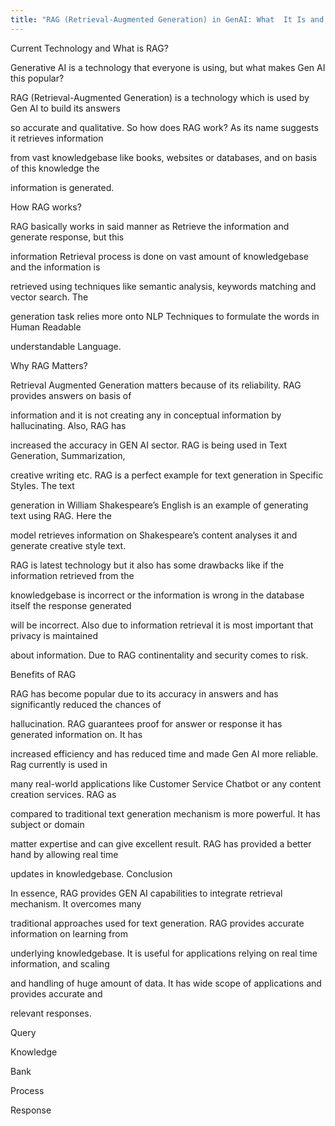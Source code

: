 ```yaml
---
title: "RAG (Retrieval-Augmented Generation) in GenAI: What  It Is and Why It Matters"
---
```

<!--StartFragment-->

Current Technology and What is RAG?

Generative AI is a technology that everyone is using, but what makes Gen AI this popular?

RAG (Retrieval-Augmented Generation) is a technology which is used by Gen AI to build its answers

so accurate and qualitative. So how does RAG work? As its name suggests it retrieves information 

from vast knowledgebase like books, websites or databases, and on basis of this knowledge the

information is generated.

How RAG works?

RAG basically works in said manner as Retrieve the information and generate response, but this

information Retrieval process is done on vast amount of knowledgebase and the information is

retrieved using techniques like semantic analysis, keywords matching and vector search. The

generation task relies more onto NLP Techniques to formulate the words in Human Readable

understandable Language.

Why RAG Matters?

Retrieval Augmented Generation matters because of its reliability. RAG provides answers on basis of

information and it is not creating any in conceptual information by hallucinating. Also, RAG has

increased the accuracy in GEN AI sector. RAG is being used in Text Generation, Summarization,

creative writing etc. RAG is a perfect example for text generation in Specific Styles. The text

generation in William Shakespeare’s English is an example of generating text using RAG. Here the

model retrieves information on Shakespeare’s content analyses it and generate creative style text.

RAG is latest technology but it also has some drawbacks like if the information retrieved from the

knowledgebase is incorrect or the information is wrong in the database itself the response generated

will be incorrect. Also due to information retrieval it is most important that privacy is maintained

about information. Due to RAG continentality and security comes to risk.

Benefits of RAG

RAG has become popular due to its accuracy in answers and has significantly reduced the chances of

hallucination. RAG guarantees proof for answer or response it has generated information on. It has

increased efficiency and has reduced time and made Gen AI more reliable. Rag currently is used in

many real-world applications like Customer Service Chatbot or any content creation services. RAG as

compared to traditional text generation mechanism is more powerful. It has subject or domain

matter expertise and can give excellent result. RAG has provided a better hand by allowing real time

updates in knowledgebase. Conclusion

In essence, RAG provides GEN AI capabilities to integrate retrieval mechanism. It overcomes many

traditional approaches used for text generation. RAG provides accurate information on learning from

underlying knowledgebase. It is useful for applications relying on real time information, and scaling

and handling of huge amount of data. It has wide scope of applications and provides accurate and

relevant responses.

Query

Knowledge

Bank

Process

Response

<!--EndFragment-->